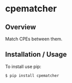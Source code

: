 cpematcher
==========

Overview
--------

Match CPEs between them.

Installation / Usage
--------------------

To install use pip:

    $ pip install cpematcher

